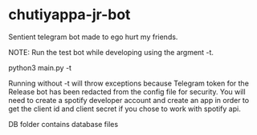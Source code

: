 # chutiyappa-jr-bot
Sentient telegram bot made to ego hurt my friends.

NOTE: Run the test bot while developing using the argment -t.

python3 main.py -t

Running without -t will throw exceptions because Telegram token for the Release bot has been redacted from the config file for security.
You will need to create a spotify developer account and create an app in order to get the client id and client secret if you chose to work with spotify api.

DB folder contains database files
